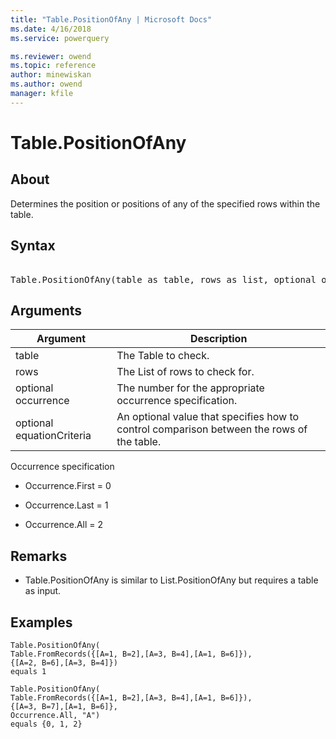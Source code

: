 ```yaml
---
title: "Table.PositionOfAny | Microsoft Docs"
ms.date: 4/16/2018
ms.service: powerquery

ms.reviewer: owend
ms.topic: reference
author: minewiskan
ms.author: owend
manager: kfile
---
```

# Table.PositionOfAny

  
## About  
Determines the position or positions of any of the specified rows within the table.  
  
## Syntax

<pre> 
Table.PositionOfAny(table as table, rows as list, optional occurrence as nullable number, optional equationCriteria as any) as any  
</pre>
  
## Arguments  
  
|Argument|Description|  
|------------|---------------|  
|table|The Table to check.|  
|rows|The List of rows to check for.|  
|optional occurrence|The number for the appropriate occurrence specification.|  
|optional equationCriteria|An optional value that specifies how to control comparison between the rows of the table.|  
  
Occurrence specification  
  
-   Occurrence.First  = 0  
  
-   Occurrence.Last   = 1  
  
-   Occurrence.All    = 2  
  
## <a name="__toc360793255"></a>Remarks  
  
-   Table.PositionOfAny is similar to List.PositionOfAny but requires a table as input.  
  
## Examples  
  
```powerquery-m  
Table.PositionOfAny(      
Table.FromRecords({[A=1, B=2],[A=3, B=4],[A=1, B=6]}),      
{[A=2, B=6],[A=3, B=4]})   
equals 1  
```  
  
```powerquery-m
Table.PositionOfAny(      
Table.FromRecords({[A=1, B=2],[A=3, B=4],[A=1, B=6]}),      
{[A=3, B=7],[A=1, B=6]},      
Occurrence.All, "A")   
equals {0, 1, 2}  
```  
